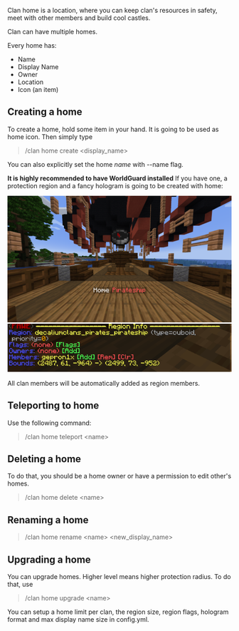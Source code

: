 Clan home is a location, where you can keep clan's resources in safety, meet with other members and build cool castles.

Clan can have multiple homes.

Every home has:

- Name
- Display Name
- Owner
- Location
- Icon (an item)
## Creating a home
To create a home, hold some item in your hand. It is going to be used as home icon.
Then simply type

> /clan home create <display_name\>

You can also explicitly set the home *name* with --name flag.

**It is highly recommended to have WorldGuard installed**
If you have one, a protection region and a fancy hologram is going to be created with home:

![Home hologram!](home.png "Home hologram")
![Home region!](home_region.png "Home region")

All clan members will be automatically added as region members.

## Teleporting to home

Use the following command:
> /clan home teleport \<name>

## Deleting a home
To do that, you should be a home owner or have a permission to edit other's homes.

> /clan home delete <name\>

## Renaming a home

> /clan home rename <name\> <new_display_name\>


## Upgrading a home

You can upgrade homes. Higher level means higher protection radius. To do that, use

> /clan home upgrade <name\>


You can setup a home limit per clan, the region size, region flags, 
hologram format and max display name size in config.yml.














